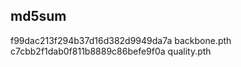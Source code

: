 md5sum
----------------------------------------------
f99dac213f294b37d16d382d9949da7a  backbone.pth
c7cbb2f1dab0f811b8889c86befe9f0a  quality.pth
